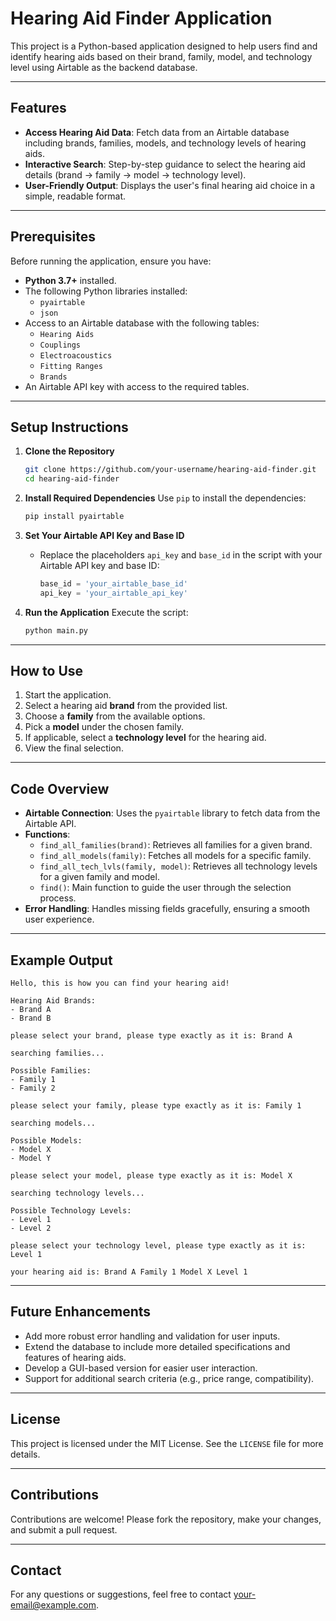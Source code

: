 # Hearing Aid Finder Application

This project is a Python-based application designed to help users find and identify hearing aids based on their brand, family, model, and technology level using Airtable as the backend database.

---

## Features
- **Access Hearing Aid Data**: Fetch data from an Airtable database including brands, families, models, and technology levels of hearing aids.
- **Interactive Search**: Step-by-step guidance to select the hearing aid details (brand → family → model → technology level).
- **User-Friendly Output**: Displays the user's final hearing aid choice in a simple, readable format.

---

## Prerequisites
Before running the application, ensure you have:
- **Python 3.7+** installed.
- The following Python libraries installed:
  - `pyairtable`
  - `json`
- Access to an Airtable database with the following tables:
  - `Hearing Aids`
  - `Couplings`
  - `Electroacoustics`
  - `Fitting Ranges`
  - `Brands`
- An Airtable API key with access to the required tables.

---

## Setup Instructions
1. **Clone the Repository**
   ```bash
   git clone https://github.com/your-username/hearing-aid-finder.git
   cd hearing-aid-finder
   ```

2. **Install Required Dependencies**
   Use `pip` to install the dependencies:
   ```bash
   pip install pyairtable
   ```

3. **Set Your Airtable API Key and Base ID**
   - Replace the placeholders `api_key` and `base_id` in the script with your Airtable API key and base ID:
     ```python
     base_id = 'your_airtable_base_id'
     api_key = 'your_airtable_api_key'
     ```

4. **Run the Application**
   Execute the script:
   ```bash
   python main.py
   ```

---

## How to Use
1. Start the application.
2. Select a hearing aid **brand** from the provided list.
3. Choose a **family** from the available options.
4. Pick a **model** under the chosen family.
5. If applicable, select a **technology level** for the hearing aid.
6. View the final selection.

---

## Code Overview
- **Airtable Connection**: Uses the `pyairtable` library to fetch data from the Airtable API.
- **Functions**:
  - `find_all_families(brand)`: Retrieves all families for a given brand.
  - `find_all_models(family)`: Fetches all models for a specific family.
  - `find_all_tech_lvls(family, model)`: Retrieves all technology levels for a given family and model.
  - `find()`: Main function to guide the user through the selection process.
- **Error Handling**: Handles missing fields gracefully, ensuring a smooth user experience.

---

## Example Output
```plaintext
Hello, this is how you can find your hearing aid!

Hearing Aid Brands:
- Brand A
- Brand B

please select your brand, please type exactly as it is: Brand A

searching families...

Possible Families:
- Family 1
- Family 2

please select your family, please type exactly as it is: Family 1

searching models...

Possible Models:
- Model X
- Model Y

please select your model, please type exactly as it is: Model X

searching technology levels...

Possible Technology Levels:
- Level 1
- Level 2

please select your technology level, please type exactly as it is: Level 1

your hearing aid is: Brand A Family 1 Model X Level 1
```

---

## Future Enhancements
- Add more robust error handling and validation for user inputs.
- Extend the database to include more detailed specifications and features of hearing aids.
- Develop a GUI-based version for easier user interaction.
- Support for additional search criteria (e.g., price range, compatibility).

---

## License
This project is licensed under the MIT License. See the `LICENSE` file for more details.

---

## Contributions
Contributions are welcome! Please fork the repository, make your changes, and submit a pull request.

---

## Contact
For any questions or suggestions, feel free to contact [your-email@example.com](mailto:your-email@example.com).
